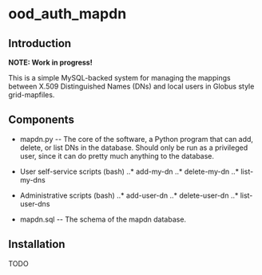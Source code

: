 # ood_auth_mapdn

## Introduction

**NOTE:  Work in progress!**

This is a simple MySQL-backed system for managing the mappings between 
X.509 Distinguished Names (DNs) and local users in Globus style
grid-mapfiles.

## Components

* mapdn.py -- The core of the software, a Python program that can add, delete,
or list DNs in the database.  Should only be run as a privileged user, since
it can do pretty much anything to the database.

* User self-service scripts (bash)
..* add-my-dn
..* delete-my-dn
..* list-my-dns

* Administrative scripts (bash)
..* add-user-dn
..* delete-user-dn
..* list-user-dns

* mapdn.sql -- The schema of the mapdn database.

## Installation

TODO

